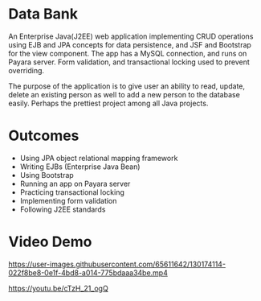 # Data Bank
An Enterprise Java(J2EE) web application implementing CRUD operations using EJB and JPA concepts for data persistence, and JSF and Bootstrap for the view component. The app has a MySQL connection, and runs on Payara server. Form validation, and transactional locking used to prevent overriding.

The purpose of the application is to give user an ability to read, update, delete an existing person as well to add a new person to the database easily. Perhaps the prettiest project among all Java projects. 

# Outcomes
- Using JPA object relational mapping framework
- Writing EJBs (Enterprise Java Bean)
- Using Bootstrap
- Running an app on Payara server
- Practicing transactional locking
- Implementing form validation
- Following J2EE standards

# Video Demo


https://user-images.githubusercontent.com/65611642/130174114-022f8be8-0e1f-4bd8-a014-775bdaaa34be.mp4


https://youtu.be/cTzH_21_ogQ
